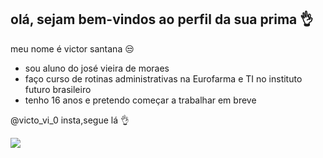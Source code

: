 ## olá, sejam bem-vindos ao perfil da sua prima 👌

meu nome é victor santana 😒

- sou aluno do josé vieira de moraes
- faço curso de rotinas administrativas na Eurofarma e TI no instituto futuro brasileiro
- tenho 16 anos e pretendo começar a trabalhar em breve

 @victo_vi_0 insta,segue lá 👌  

 ![](https://miro.medium.com/v2/resize:fit:720/format:webp/0*orzgL8awEveKWS1X.jpg)
